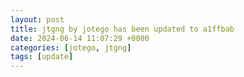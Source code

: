 ```yaml
---
layout: post
title: jtgng by jotego has been updated to a1ffbab
date: 2024-06-14 11:07:29 +0000
categories: [jotego, jtgng]
tags: [update]
---
```


